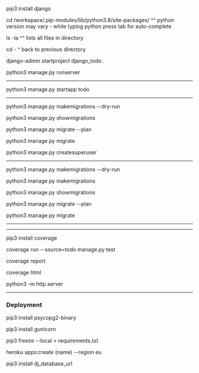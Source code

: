 pip3 install django

cd /workspace/.pip-modules/lib/python3.8/site-packages/
^^ python version may vary - while typing python press tab for auto-complete

ls -la
^^ lists all files in directory

cd -
^ back to previous directory

django-admin startproject django_todo .

python3 manage.py runserver

----------------------

python3 manage.py startapp todo

-----------------------------

python3 manage.py makemigrations --dry-run

python3 manage.py showmigrations

python3 manage.py migrate --plan

python3 manage.py migrate

python3 manage.py createsuperuser

-----------------------

python3 manage.py makemigrations --dry-run

python3 manage.py makemigrations

python3 manage.py showmigrations

python3 manage.py migrate --plan

python3 manage.py migrate

--------------------
---------------------

pip3 install coverage

coverage run --source=todo manage.py test

coverage report

coverage html

python3 -m http.server

-----------------
### Deployment

pip3 install psycopg2-binary

pip3 install gunicorn

pip3 freeze --local > requirements.txt

heroku apps:create (name) --region eu

pip3 install dj_database_url